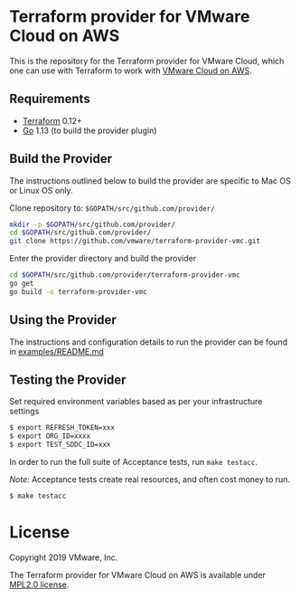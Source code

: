 # Terraform provider for VMware Cloud on AWS

This is the repository for the Terraform provider for VMware Cloud, which one can use with
Terraform to work with [VMware Cloud on AWS](https://vmc.vmware.com/).

Requirements
------------

- [Terraform](https://www.terraform.io/downloads.html) 0.12+
- [Go](https://golang.org/doc/install) 1.13 (to build the provider plugin)

## Build the Provider

The instructions outlined below to build the provider are specific to Mac OS or Linux OS only.

Clone repository to: `$GOPATH/src/github.com/provider/`

```sh
mkdir -p $GOPATH/src/github.com/provider/
cd $GOPATH/src/github.com/provider/
git clone https://github.com/vmware/terraform-provider-vmc.git
```

Enter the provider directory and build the provider

```sh
cd $GOPATH/src/github.com/provider/terraform-provider-vmc
go get
go build -o terraform-provider-vmc
```

Using the Provider
----------------------

The instructions and configuration details to run the provider can be found in [examples/README.md](https://github.com/vmware/terraform-provider-vmc/blob/master/examples/README.md)


Testing the Provider
----------------------

Set required environment variables based as per your infrastructure settings

```sh
$ export REFRESH_TOKEN=xxx
$ export ORG_ID=xxxx
$ export TEST_SDDC_ID=xxx
```

In order to run the full suite of Acceptance tests, run `make testacc`.

*Note:* Acceptance tests create real resources, and often cost money to run.

```sh
$ make testacc
```

# License

Copyright 2019 VMware, Inc.

The Terraform provider for VMware Cloud on AWS is available under [MPL2.0 license](https://github.com/vmware/terraform-provider-vmc/blob/master/LICENSE).
